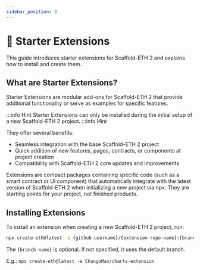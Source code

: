 ```yaml
---
sidebar_position: 9
---
```


# 🔌 Starter Extensions

This guide introduces starter extensions for Scaffold-ETH 2 and explains how to install and create them.

## What are Starter Extensions?

Starter Extensions are modular add-ons for Scaffold-ETH 2 that provide additional functionality or serve as examples for specific features.

:::info Hint
Starter Extensions can only be installed during the initial setup of a new Scaffold-ETH 2 project.
:::info Hint

They offer several benefits:

- Seamless integration with the base Scaffold-ETH 2 project
- Quick addition of new features, pages, contracts, or components at project creation
- Compatibility with Scaffold-ETH 2 core updates and improvements

Extensions are compact packages containing specific code (such as a smart contract or UI component) that automatically integrate with the latest version of Scaffold-ETH 2 when initializing a new project via npx. They are starting points for your project, not finished products.

## Installing Extensions

To install an extension when creating a new Scaffold-ETH 2 project, run:

```bash
npx create-eth@latest -e {github-username}/{extension-repo-name}:{branch-name}
```

The `{branch-name}` is optional. If not specified, it uses the default branch.

E.g.: `npx create-eth@latest -e ChangoMan/charts-extension`

